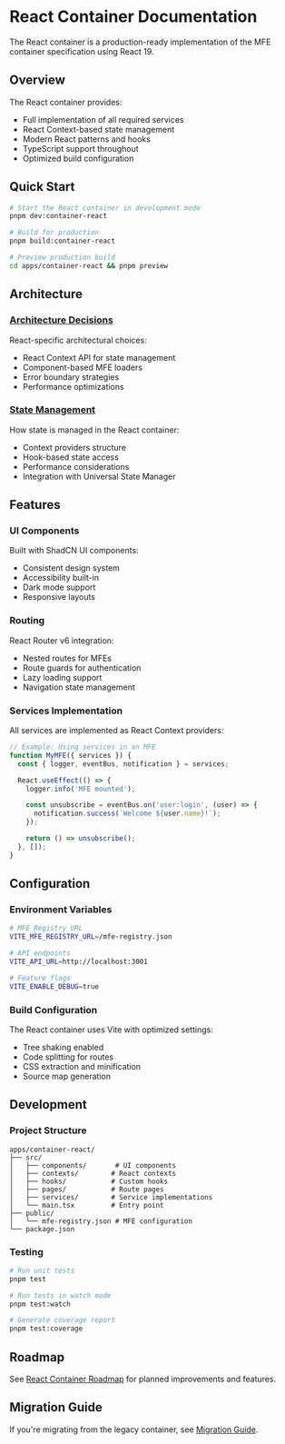 # React Container Documentation

The React container is a production-ready implementation of the MFE container specification using React 19.

## Overview

The React container provides:

- Full implementation of all required services
- React Context-based state management
- Modern React patterns and hooks
- TypeScript support throughout
- Optimized build configuration

## Quick Start

```bash
# Start the React container in development mode
pnpm dev:container-react

# Build for production
pnpm build:container-react

# Preview production build
cd apps/container-react && pnpm preview
```

## Architecture

### [Architecture Decisions](./architecture/decisions.md)

React-specific architectural choices:

- React Context API for state management
- Component-based MFE loaders
- Error boundary strategies
- Performance optimizations

### [State Management](./architecture/state-management.md)

How state is managed in the React container:

- Context providers structure
- Hook-based state access
- Performance considerations
- Integration with Universal State Manager

## Features

### UI Components

Built with ShadCN UI components:

- Consistent design system
- Accessibility built-in
- Dark mode support
- Responsive layouts

### Routing

React Router v6 integration:

- Nested routes for MFEs
- Route guards for authentication
- Lazy loading support
- Navigation state management

### Services Implementation

All services are implemented as React Context providers:

```typescript
// Example: Using services in an MFE
function MyMFE({ services }) {
  const { logger, eventBus, notification } = services;

  React.useEffect(() => {
    logger.info('MFE mounted');

    const unsubscribe = eventBus.on('user:login', (user) => {
      notification.success(`Welcome ${user.name}!`);
    });

    return () => unsubscribe();
  }, []);
}
```

## Configuration

### Environment Variables

```bash
# MFE Registry URL
VITE_MFE_REGISTRY_URL=/mfe-registry.json

# API endpoints
VITE_API_URL=http://localhost:3001

# Feature flags
VITE_ENABLE_DEBUG=true
```

### Build Configuration

The React container uses Vite with optimized settings:

- Tree shaking enabled
- Code splitting for routes
- CSS extraction and minification
- Source map generation

## Development

### Project Structure

```
apps/container-react/
├── src/
│   ├── components/       # UI components
│   ├── contexts/        # React contexts
│   ├── hooks/           # Custom hooks
│   ├── pages/           # Route pages
│   ├── services/        # Service implementations
│   └── main.tsx         # Entry point
├── public/
│   └── mfe-registry.json # MFE configuration
└── package.json
```

### Testing

```bash
# Run unit tests
pnpm test

# Run tests in watch mode
pnpm test:watch

# Generate coverage report
pnpm test:coverage
```

## Roadmap

See [React Container Roadmap](./roadmap.md) for planned improvements and features.

## Migration Guide

If you're migrating from the legacy container, see [Migration Guide](./migration.md).

